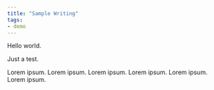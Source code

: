 ```yaml
---
title: "Sample Writing"
tags:
- demo
---
```


Hello world.

Just a test.

Lorem ipsum. Lorem ipsum. Lorem ipsum. Lorem ipsum. Lorem ipsum. Lorem ipsum.

